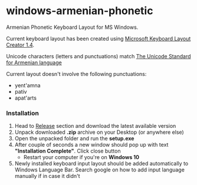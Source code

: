 # windows-armenian-phonetic
Armenian Phonetic Keyboard Layout for MS Windows.

Current keyboard layout has been created using [Microsoft Keyboard Layout Creator 1.4](https://www.microsoft.com/en-us/download/details.aspx?id=22339).

Unicode characters (letters and punctuations) match [The Unicode Standard for Armenian language](https://www.unicode.org/charts/PDF/U0530.pdf)

Current layout doesn't involve the following punctuations:
* yent'amna
* pativ
* apat'arts

### Installation
1. Head to [Release](https://github.com/mr-arthur/windows-armenian-phonetic/releases) section and download the latest available version
2. Unpack downloaded **.zip** archive on your Desktop (or anywhere else)
3. Open the unpacked folder and run the **setup.exe**
4. After couple of seconds a new window should pop up with text **"Installation Complete"**. Click close button
    - Restart your computer if you're on **Windows 10**
5. Newly installed keyboard input layout should be added automatically to Windows Language Bar. Search google on how to add input language manually if in case it didn't
